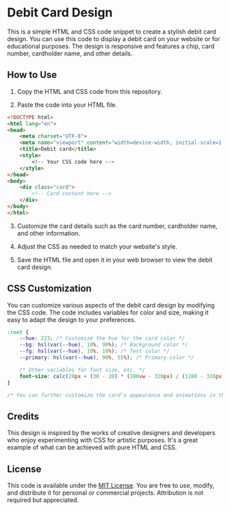 # Debit Card Design

This is a simple HTML and CSS code snippet to create a stylish debit card design. You can use this code to display a debit card on your website or for educational purposes. The design is responsive and features a chip, card number, cardholder name, and other details.

## How to Use

1. Copy the HTML and CSS code from this repository.

2. Paste the code into your HTML file.

```html
<!DOCTYPE html>
<html lang="en">
<head>
    <meta charset="UTF-8">
    <meta name="viewport" content="width=device-width, initial-scale=1.0">
    <title>Debit card</title>
    <style>
        <!-- Your CSS code here -->
    </style>
</head>
<body>
    <div class="card">
        <!-- Card content here -->
    </div>
</body>
</html>
```

3. Customize the card details such as the card number, cardholder name, and other information.

4. Adjust the CSS as needed to match your website's style.

5. Save the HTML file and open it in your web browser to view the debit card design.

## CSS Customization

You can customize various aspects of the debit card design by modifying the CSS code. The code includes variables for color and size, making it easy to adapt the design to your preferences.

```css
:root {
    --hue: 223; /* Customize the hue for the card color */
    --bg: hsl(var(--hue), 10%, 90%); /* Background color */
    --fg: hsl(var(--hue), 10%, 10%); /* Text color */
    --primary: hsl(var(--hue), 90%, 55%); /* Primary color */

    /* Other variables for font size, etc. */
    font-size: calc(20px + (30 - 20) * (100vw - 320px) / (1280 - 320px));
}

/* You can further customize the card's appearance and animations in the CSS code. */
```

## Credits

This design is inspired by the works of creative designers and developers who enjoy experimenting with CSS for artistic purposes. It's a great example of what can be achieved with pure HTML and CSS.

## License

This code is available under the [MIT License](LICENSE). You are free to use, modify, and distribute it for personal or commercial projects. Attribution is not required but appreciated.
